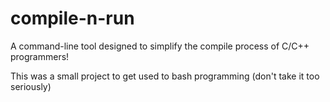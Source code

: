 # compile-n-run
A command-line tool designed to simplify the compile process of C/C++ programmers!

This was a small project to get used to bash programming (don't take it too seriously)
